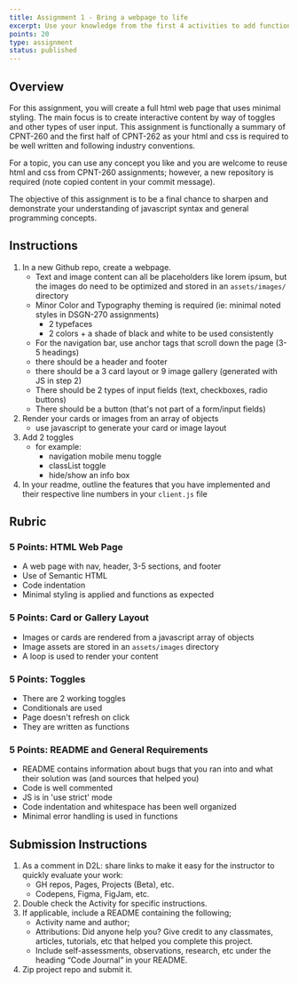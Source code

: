 ```yaml
---
title: Assignment 1 - Bring a webpage to life
excerpt: Use your knowledge from the first 4 activities to add functionality to a webpage. In particular, use functions to create maintainable and well organized code
points: 20
type: assignment
status: published
---
```



<h2>Overview</h2>

For this assignment, you will create a full html web page that uses minimal styling. The main focus is to create interactive content by way of toggles and other types of user input. This assignment is functionally a summary of CPNT-260 and the first half of CPNT-262 as your html and css is required to be well written and following industry conventions.

For a topic, you can use any concept you like and you are welcome to reuse html and css from CPNT-260 assignments; however, a new repository is required (note copied content in your commit message).

The objective of this assignment is to be a final chance to sharpen and demonstrate your understanding of javascript syntax and general programming concepts.

<h2>Instructions</h2>

1. In a new Github repo, create a webpage.
    - Text and image content can all be placeholders like lorem ipsum, but the images do need to be optimized and stored in an `assets/images/` directory
    - Minor Color and Typography theming is required (ie: minimal noted styles in DSGN-270 assignments)
        - 2 typefaces
        - 2 colors + a shade of black and white to be used consistently
    - For the navigation bar, use anchor tags that scroll down the page (3-5 headings)
    - there should be a header and footer
    - there should be a 3 card layout or 9 image gallery (generated with JS in step 2)
    - There should be 2 types of input fields (text, checkboxes, radio buttons)
    - There should be a button (that's not part of a form/input fields)
2. Render your cards or images from an array of objects
    - use javascript to generate your card or image layout
3. Add 2 toggles
    - for example:
        - navigation mobile menu toggle
        - classList toggle
        - hide/show an info box
5. In your readme, outline the features that you have implemented and their respective line numbers in your `client.js` file

<h2>Rubric</h2>

### 5 Points: HTML Web Page
- A web page with nav, header, 3-5 sections, and footer
- Use of Semantic HTML
- Code indentation
- Minimal styling is applied and functions as expected

### 5 Points: Card or Gallery Layout
- Images or cards are rendered from a javascript array of objects
- Image assets are stored in an `assets/images` directory
- A loop is used to render your content

### 5 Points: Toggles
- There are 2 working toggles
- Conditionals are used
- Page doesn't refresh on click
- They are written as functions

### 5 Points: README and General Requirements
- README contains information about bugs that you ran into and what their solution was (and sources that helped you)
- Code is well commented
- JS is in 'use strict' mode
- Code indentation and whitespace has been well organized
- Minimal error handling is used in functions

<h2>Submission Instructions</h2>

1. As a comment in D2L: share links to make it easy for the instructor to quickly evaluate your work:
    - GH repos, Pages, Projects (Beta), etc.
    - Codepens, Figma, FigJam, etc.
2. Double check the Activity for specific instructions.
3. If applicable, include a README containing the following;
    - Activity name and author;
    - Attributions: Did anyone help you? Give credit to any classmates, articles, tutorials, etc that helped you complete this project.
    - Include self-assessments, observations, research, etc under the heading “Code Journal” in your README.
4. Zip project repo and submit it.